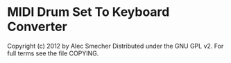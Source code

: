 MIDI Drum Set To Keyboard Converter
===================================
Copyright (c) 2012 by Alec Smecher
Distributed under the GNU GPL v2. For full terms see the file COPYING.
